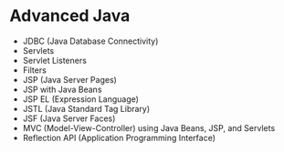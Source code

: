 # Advanced Java
- JDBC (Java Database Connectivity)
- Servlets
- Servlet Listeners
- Filters
- JSP (Java Server Pages)
- JSP with Java Beans
- JSP EL (Expression Language)
- JSTL (Java Standard Tag Library)
- JSF (Java Server Faces)
- MVC (Model-View-Controller) using Java Beans, JSP, and Servlets
- Reflection API (Application Programming Interface)

  
